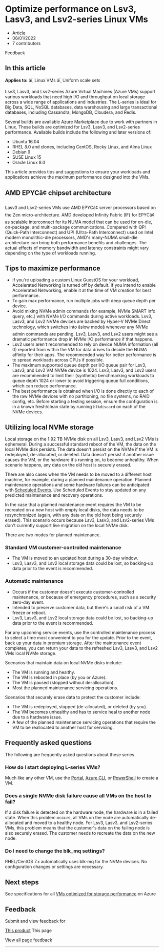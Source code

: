 # Optimize performance on Lsv3, Lasv3, and Lsv2-series Linux VMs

* Article
* 06/01/2022
* 7 contributors

Feedback

## In this article

**Applies to:** âï¸ Linux VMs âï¸ Uniform scale sets

Lsv3, Lasv3, and Lsv2-series Azure Virtual Machines (Azure VMs) support various workloads that need high I/O and throughput on local storage across a wide range of applications and industries. The L-series is ideal for Big Data, SQL, NoSQL databases, data warehousing and large transactional databases, including Cassandra, MongoDB, Cloudera, and Redis.

Several builds are available Azure Marketplace due to work with partners in Linux. These builds are optimized for Lsv3, Lasv3, and Lsv2-series performance. Available builds include the following and later versions of:

* Ubuntu 16.04
* RHEL 8.0 and clones, including CentOS, Rocky Linux, and Alma Linux
* Debian 9
* SUSE Linux 15
* Oracle Linux 8.0

This article provides tips and suggestions to ensure your workloads and applications achieve the maximum performance designed into the VMs.

## AMD EPYCâ¢ chipset architecture

Lasv3 and Lsv2-series VMs use AMD EPYCâ¢ server processors based on the Zen micro-architecture. AMD developed Infinity Fabric (IF) for EPYCâ¢ as scalable interconnect for its NUMA model that can be used for on-die, on-package, and multi-package communications. Compared with QPI (Quick-Path Interconnect) and UPI (Ultra-Path Interconnect) used on Intel modern monolithic-die processors, AMD's many-NUMA small-die architecture can bring both performance benefits and challenges. The actual effects of memory bandwidth and latency constraints might vary depending on the type of workloads running.

## Tips to maximize performance

* If you're uploading a custom Linux GuestOS for your workload, Accelerated Networking is turned off by default. If you intend to enable Accelerated Networking, enable it at the time of VM creation for best performance.
* To gain max performance, run multiple jobs with deep queue depth per device.
* Avoid mixing NVMe admin commands (for example, NVMe SMART info query, etc.) with NVMe I/O commands during active workloads. Lsv3, Lasv3, and Lsv2 NVMe devices are backed by Hyper-V NVMe Direct technology, which switches into âslow modeâ whenever any NVMe admin commands are pending. Lsv3, Lasv3, and Lsv2 users might see a dramatic performance drop in NVMe I/O performance if that happens.
* Lsv2 users aren't recommended to rely on device NUMA information (all 0) reported from within the VM for data drives to decide the NUMA affinity for their apps. The recommended way for better performance is to spread workloads across CPUs if possible.
* The maximum supported queue depth per I/O queue pair for Lsv3, Lasv3, and Lsv2 VM NVMe device is 1024. Lsv3, Lasv3, and Lsv2 users are recommended to limit their (synthetic) benchmarking workloads to queue depth 1024 or lower to avoid triggering queue full conditions, which can reduce performance.
* The best performance is obtained when I/O is done directly to each of the raw NVMe devices with no partitioning, no file systems, no RAID config, etc. Before starting a testing session, ensure the configuration is in a known fresh/clean state by running `blkdiscard` on each of the NVMe devices.

## Utilizing local NVMe storage

Local storage on the 1.92 TB NVMe disk on all Lsv3, Lasv3, and Lsv2 VMs is ephemeral. During a successful standard reboot of the VM, the data on the local NVMe disk persists. The data doesn't persist on the NVMe if the VM is redeployed, de-allocated, or deleted. Data doesn't persist if another issue causes the VM, or the hardware it's running on, to become unhealthy. When scenario happens, any data on the old host is securely erased.

There are also cases when the VM needs to be moved to a different host machine, for example, during a planned maintenance operation. Planned maintenance operations and some hardware failures can be anticipated with [Scheduled Events](scheduled-events). Use Scheduled Events to stay updated on any predicted maintenance and recovery operations.

In the case that a planned maintenance event requires the VM to be recreated on a new host with empty local disks, the data needs to be resynchronized (again, with any data on the old host being securely erased). This scenario occurs because Lsv3, Lasv3, and Lsv2-series VMs don't currently support live migration on the local NVMe disk.

There are two modes for planned maintenance.

### Standard VM customer-controlled maintenance

* The VM is moved to an updated host during a 30-day window.
* Lsv3, Lasv3, and Lsv2 local storage data could be lost, so backing-up data prior to the event is recommended.

### Automatic maintenance

* Occurs if the customer doesn't execute customer-controlled maintenance, or because of emergency procedures, such as a security zero-day event.
* Intended to preserve customer data, but there's a small risk of a VM freeze or reboot.
* Lsv3, Lasv3, and Lsv2 local storage data could be lost, so backing-up data prior to the event is recommended.

For any upcoming service events, use the controlled maintenance process to select a time most convenient to you for the update. Prior to the event, back up your data in premium storage. After the maintenance event completes, you can return your data to the refreshed Lsv3, Lasv3, and Lsv2 VMs local NVMe storage.

Scenarios that maintain data on local NVMe disks include:

* The VM is running and healthy.
* The VM is rebooted in place (by you or Azure).
* The VM is paused (stopped without de-allocation).
* Most the planned maintenance servicing operations.

Scenarios that securely erase data to protect the customer include:

* The VM is redeployed, stopped (de-allocated), or deleted (by you).
* The VM becomes unhealthy and has to service heal to another node due to a hardware issue.
* A few of the planned maintenance servicing operations that require the VM to be reallocated to another host for servicing.

## Frequently asked questions

The following are frequently asked questions about these series.

### How do I start deploying L-series VMs?

Much like any other VM, use the [Portal](quick-create-portal), [Azure CLI](quick-create-cli), or [PowerShell](quick-create-powershell) to create a VM.

### Does a single NVMe disk failure cause all VMs on the host to fail?

If a disk failure is detected on the hardware node, the hardware is in a failed state. When this problem occurs, all VMs on the node are automatically de-allocated and moved to a healthy node. For Lsv3, Lasv3, and Lsv2-series VMs, this problem means that the customer's data on the failing node is also securely erased. The customer needs to recreate the data on the new node.

### Do I need to change the blk\_mq settings?

RHEL/CentOS 7.x automatically uses blk-mq for the NVMe devices. No configuration changes or settings are necessary.

## Next steps

See specifications for all [VMs optimized for storage performance](../sizes-storage) on Azure

## Feedback

Submit and view feedback for

[This product](https://feedback.azure.com/d365community/forum/ec2f1827-be25-ec11-b6e6-000d3a4f0f1c)
This page

[View all page feedback](https://github.com/MicrosoftDocs/azure-docs/issues)

---
